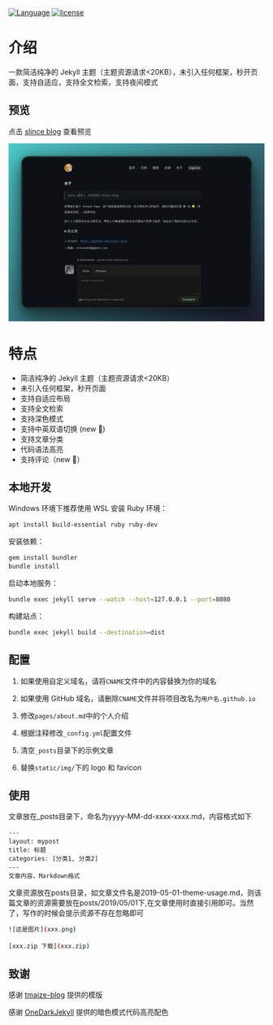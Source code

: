 [![Language](https://img.shields.io/badge/Jekyll-Theme-blue)](https://github.com/TMaize/tmaize-blog)
[![license](https://img.shields.io/github/license/TMaize/tmaize-blog)](https://github.com/TMaize/tmaize-blog)

# 介绍

一款简洁纯净的 Jekyll 主题（主题资源请求<20KB），未引入任何框架，秒开页面，支持自适应，支持全文检索，支持夜间模式

## 预览
点击 [slince blog](slince-zero.github.io/) 查看预览


![](./posts/2025/01/15/01.png)


# 特点

- 简洁纯净的 Jekyll 主题（主题资源请求<20KB）
- 未引入任何框架，秒开页面
- 支持自适应布局
- 支持全文检索
- 支持深色模式
- 支持中英双语切换 (new 👻)
- 支持文章分类
- 代码语法高亮
- 支持评论（new 🤒）

## 本地开发

Windows 环境下推荐使用 WSL 安装 Ruby 环境：

```bash
apt install build-essential ruby ruby-dev
```

安装依赖：

```bash
gem install bundler
bundle install
```

启动本地服务：

```bash
bundle exec jekyll serve --watch --host=127.0.0.1 --port=8080
```

构建站点：

```bash
bundle exec jekyll build --destination=dist
```

## 配置

1. 如果使用自定义域名，请将`CNAME`文件中的内容替换为你的域名

2. 如果使用 GitHub 域名，请删除`CNAME`文件并将项目改名为`用户名.github.io`

3. 修改`pages/about.md`中的个人介绍

4. 根据注释修改`_config.yml`配置文件

5. 清空`_posts`目录下的示例文章

6. 替换`static/img/`下的 logo 和 favicon

## 使用
文章放在_posts目录下，命名为yyyy-MM-dd-xxxx-xxxx.md，内容格式如下

```bash
---
layout: mypost
title: 标题
categories: [分类1, 分类2]
---
文章内容，Markdown格式
```

文章资源放在posts目录，如文章文件名是2019-05-01-theme-usage.md，则该篇文章的资源需要放在posts/2019/05/01下,在文章使用时直接引用即可。当然了，写作的时候会提示资源不存在忽略即可

```bash
![这是图片](xxx.png)

[xxx.zip 下载](xxx.zip)
```

## 致谢

感谢 [tmaize-blog](https://github.com/TMaize/tmaize-blog) 提供的模版

感谢 [OneDarkJekyll](https://github.com/mgyongyosi/OneDarkJekyll) 提供的暗色模式代码高亮配色
